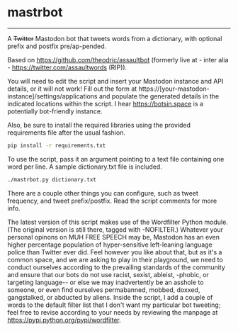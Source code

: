 # mastrbot

--------------------------------------------------
A ~~Twitter~~ Mastodon bot that tweets words from a dictionary, with optional prefix and postfix pre/ap-pended.

Based on https://github.com/theodric/assaultbot (formerly live at - inter alia - https://twitter.com/assaultwords (RIP)).

You will need to edit the script and insert your Mastodon instance and API details, or it will not work! Fill out the form at https://[your-mastodon-instance]/settings/applications and populate the generated details in the indicated locations within the script. I hear https://botsin.space is a potentially bot-friendly instance.

Also, be sure to install the required libraries using the provided requirements file after the usual fashion.

```bash
pip install -r requirements.txt
```

To use the script, pass it an argument pointing to a text file containing one word per line. A sample dictionary.txt file is included.

```bash
./mastrbot.py dictionary.txt
```

There are a couple other things you can configure, such as tweet frequency, and tweet prefix/postfix. Read the script comments for more info.

The latest version of this script makes use of the Wordfilter Python module. (The original version is still there, tagged with -NOFILTER.) Whatever your personal opinons on MUH FREE SPEECH may be, Mastodon has an even higher percentage population of hyper-sensitive left-leaning language police than Twitter ever did. Feel however you like about that, but as it's a common space, and we are asking to play in their playground, we need to conduct ourselves according to the prevailing standards of the community and ensure that our bots do not use racist, sexist, ableist, -phobic, or targeting language-- or else we may inadvertently be an asshole to someone, or even find ourselves permabanned, mobbed, doxxed, gangstalked, or abducted by aliens. Inside the script, I add a couple of words to the default filter list that I don't want my particular bot tweeting; feel free to revise according to your needs by reviewing the manpage at https://pypi.python.org/pypi/wordfilter.
